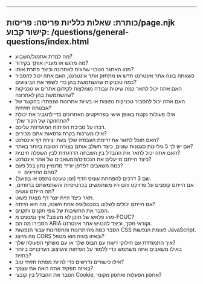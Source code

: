 ***

## כותרת: שאלות כלליות&#xA;פריסה: פריסות/page.njk&#xA;קישור קבוע: /questions/general-questions/index.html

*   מה למדת אתמול/השבוע?
*   מה מרגש או מעניין אותך בקידוד?
*   מהו האתגר הטכני שחווית לאחרונה וכיצד פתרת אותו?
*   כשאתה בונה אתר אינטרנט חדש או מתחזק אתר אינטרנט, האם אתה יכול להסביר כמה טכניקות שהשתמשת בהן כדי לשפר את הביצועים?
*   האם אתה יכול לתאר כמה שיטות עבודה מומלצות לקידום אתרים או טכניקות שהשתמשת בהן לאחרונה?
*   האם אתה יכול להסביר טכניקות נפוצות או בעיות אחרונות שנפתרו בהקשר של אבטחה חזיתית?
*   אילו פעולות נקטת באופן אישי בפרויקטים האחרונים כדי להגביר את יכולת התחזוקה של הקוד שלך?
*   דברו על סביבת הפיתוח המועדפת עליכם.
*   אילו מערכות בקרת גרסאות אתם מכירים?
*   האם תוכל לתאר את זרימת העבודה שלך בעת יצירת דף אינטרנט?
*   אם יש לך 5 גיליונות סגנונות שונים, כיצד תשלב אותם בצורה הטובה ביותר באתר?
*   האם אתה יכול לתאר את ההבדל בין השבחה הדרגתית לבין השפלה חיננית?
*   כיצד הייתם מייעלים את הנכסים/המשאבים של אתר אינטרנט?
*   כמה משאבים דפדפן יוריד מדומיין נתון בכל פעם?
    *   מהם החריגים?
*   שם 3 דרכים להפחתת עומס הדף (זמן טעינה נתפס או בפועל).
*   אם הייתם קופצים על פרויקט והם היו משתמשים בכרטיסיות והשתמשתם ברווחים, מה הייתם עושים?
*   תאר כיצד היית יוצר דף מצגת פשוט.
*   אם הייתם יכולים לשלוט בטכנולוגיה אחת השנה, מה היא הייתה?
*   הסבר את החשיבות של גופי תקנים ותקנים.
*   מהו פלאש של תוכן לא מעוצב? איך נמנעים מ-FOUC?
*   הסבירו מה הם ARIA וקוראי מסך, וכיצד להנגיש אתר אינטרנט.
*   הסבר כמה מהיתרונות והחסרונות עבור הנפשות CSS לעומת הנפשות JavaScript.
*   מה מייצג CORS ובאיזו בעיה הוא מטפל?
*   איך התמודדת עם חילוקי דעות עם הבוס שלך או עם משתף הפעולה שלך?
*   באילו משאבים אתה משתמש כדי ללמוד על הפיתוח והעיצוב העדכניים ביותר בחזית?
*   אילו כישורים נדרשים כדי להיות מפתח חזיתי טוב?
*   באיזה תפקיד אתה רואה את עצמך?
*   הסבר את ההבדל בין קובצי Cookie, אחסון הפעלות ואחסון מקומי?
